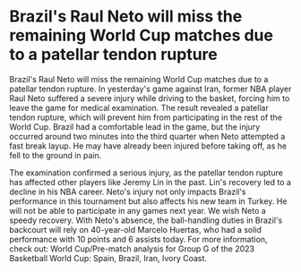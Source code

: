 # Brazil's Raul Neto will miss the remaining World Cup matches due to a patellar tendon rupture 
 Brazil's Raul Neto will miss the remaining World Cup matches due to a patellar tendon rupture. In yesterday's game against Iran, former NBA player Raul Neto suffered a severe injury while driving to the basket, forcing him to leave the game for medical examination. The result revealed a patellar tendon rupture, which will prevent him from participating in the rest of the World Cup. Brazil had a comfortable lead in the game, but the injury occurred around two minutes into the third quarter when Neto attempted a fast break layup. He may have already been injured before taking off, as he fell to the ground in pain.

The examination confirmed a serious injury, as the patellar tendon rupture has affected other players like Jeremy Lin in the past. Lin's recovery led to a decline in his NBA career. Neto's injury not only impacts Brazil's performance in this tournament but also affects his new team in Turkey. He will not be able to participate in any games next year. We wish Neto a speedy recovery. With Neto's absence, the ball-handling duties in Brazil's backcourt will rely on 40-year-old Marcelo Huertas, who had a solid performance with 10 points and 6 assists today. For more information, check out: World Cup/Pre-match analysis for Group G of the 2023 Basketball World Cup: Spain, Brazil, Iran, Ivory Coast.